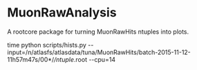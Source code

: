 # MuonRawAnalysis

A rootcore package for turning MuonRawHits ntuples into plots.

   time python scripts/hists.py --input=/n/atlasfs/atlasdata/tuna/MuonRawHits/batch-2015-11-12-11h57m47s/00*/*/ntuple*.root --cpu=14

